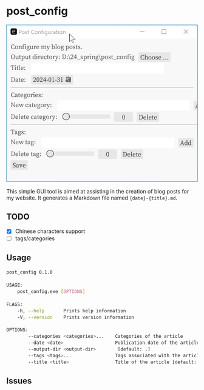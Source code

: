 # post_config

![](assets/images/screenshot.gif)

This simple GUI tool is aimed at assisting in the creation of blog posts for my website. It generates a Markdown file named `{date}-{title}.md`.

## TODO


- [x] Chinese characters support
- [ ] tags/categories

## Usage

```bash
post_config 0.1.0

USAGE:
    post_config.exe [OPTIONS]

FLAGS:
    -h, --help       Prints help information
    -V, --version    Prints version information

OPTIONS:
        --categories <categories>...    Categories of the article
        --date <date>                   Publication date of the article (optional)
        --output-dir <output-dir>        [default: .]
        --tags <tags>...                Tags associated with the article
        --title <title>                 Title of the article [default: ]
```

## Issues

